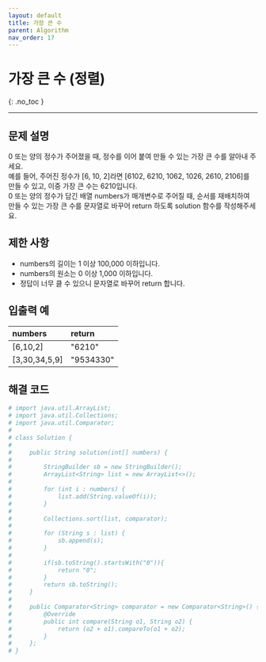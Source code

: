 ```yaml
---
layout: default
title: 가장 큰 수
parent: Algorithm
nav_order: 17
---
```


# 가장 큰 수 (정렬)
{: .no_toc }

---

## 문제 설명

0 또는 양의 정수가 주어졌을 때, 정수를 이어 붙여 만들 수 있는 가장 큰 수를 알아내 주세요.  
예를 들어, 주어진 정수가 [6, 10, 2]라면 [6102, 6210, 1062, 1026, 2610, 2106]를 만들 수 있고, 이중 가장 큰 수는 6210입니다.  
0 또는 양의 정수가 담긴 배열 numbers가 매개변수로 주어질 때, 순서를 재배치하여 만들 수 있는 가장 큰 수를 문자열로 바꾸어 return 하도록 solution 함수를 작성해주세요.  

## 제한 사항

- numbers의 길이는 1 이상 100,000 이하입니다.
- numbers의 원소는 0 이상 1,000 이하입니다.
- 정답이 너무 클 수 있으니 문자열로 바꾸어 return 합니다.

## 입출력 예

| numbers                   | return                  |
|:--------------------------|:------------------------|
| [6,10,2]                  | "6210"                  |
| [3,30,34,5,9]             | "9534330"               |

                                                   

## 해결 코드
```yaml
# import java.util.ArrayList;
# import java.util.Collections;
# import java.util.Comparator;
# 
# class Solution {
# 
#     public String solution(int[] numbers) {
# 
#         StringBuilder sb = new StringBuilder();
#         ArrayList<String> list = new ArrayList<>();
# 
#         for (int i : numbers) {
#             list.add(String.valueOf(i));
#         }
# 
#         Collections.sort(list, comparator);
# 
#         for (String s : list) {
#             sb.append(s);
#         }
#         
#         if(sb.toString().startsWith("0")){
#             return "0";
#         }
#         return sb.toString();
#     }
# 
#     public Comparator<String> comparator = new Comparator<String>() {
#         @Override
#         public int compare(String o1, String o2) {
#             return (o2 + o1).compareTo(o1 + o2);
#         }
#     };
# }
```